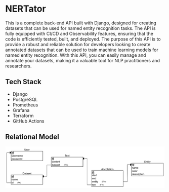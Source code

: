 # NERTator
This is a complete back-end API built with Django, designed for creating datasets that can be used for named entity recognition tasks. The API is fully equipped with CI/CD and Observability features, ensuring that the code is efficiently tested, built, and deployed. The purpose of this API is to provide a robust and reliable solution for developers looking to create annotated datasets that can be used to train machine learning models for named entity recognition. With this API, you can easily manage and annotate your datasets, making it a valuable tool for NLP practitioners and researchers.

## Tech Stack
- Django
- PostgreSQL
- Prometheus
- Grafana
- Terraform
- GitHub Actions

## Relational Model
![**NERTator relational model**](./docs/relational_model/Relational_Model.png)
